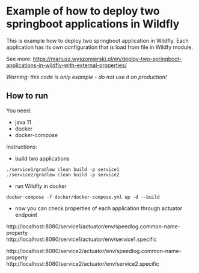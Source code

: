 # Example of how to deploy two springboot applications in Wildfly

This is example how to deploy two springboot application in Wildfly.
Each application has its own configuration that is load from file in Wildfy module.

See more: https://mariusz.wyszomierski.pl/en/deploy-two-springboot-applications-in-wildfly-with-external-properties/

_Warning: this code is only example - do not use it on production!_ 

## How to run

You need:
* java 11
* docker
* docker-compose

Instructions:
* build two applications
```
./service1/gradlew clean build -p service1
./service2/gradlew clean build -p service2
```
* run Wildfly in docker
```
docker-compose -f docker/docker-compose.yml up -d --build
```
* now you can check properties of each application through actuator endpoint  

http://localhost:8080/service1/actuator/env/speedlog.common-name-property  
http://localhost:8080/service1/actuator/env/service1.specific  

http://localhost:8080/service2/actuator/env/speedlog.common-name-property  
http://localhost:8080/service2/actuator/env/service2.specific  